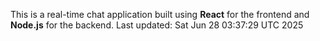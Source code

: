 This is a real-time chat application built using **React** for the frontend and **Node.js** for the backend.
Last updated: Sat Jun 28 03:37:29 UTC 2025
